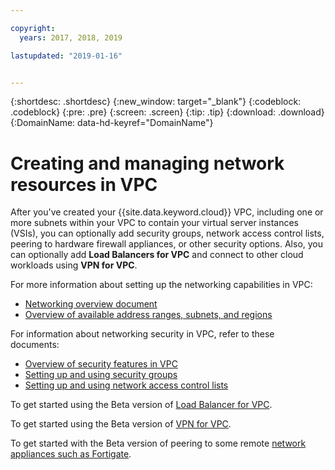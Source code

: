 ```yaml
---

copyright:
  years: 2017, 2018, 2019

lastupdated: "2019-01-16"


---
```


{:shortdesc: .shortdesc}
{:new_window: target="_blank"}
{:codeblock: .codeblock}
{:pre: .pre}
{:screen: .screen}
{:tip: .tip}
{:download: .download}
{:DomainName: data-hd-keyref="DomainName"}

# Creating and managing network resources in VPC

After you've created your {{site.data.keyword.cloud}} VPC, including one or more subnets within your VPC to contain your virtual server instances (VSIs), you can optionally add security groups, network access control lists, peering to hardware firewall appliances, or other security options. Also, you can optionally add **Load Balancers for VPC** and connect to other cloud workloads using **VPN for VPC**.

For more information about setting up the networking capabilities in VPC:
 * [Networking overview document](https://{DomainName}/docs/infrastructure/vpc-network/about-network.html)
 * [Overview of available address ranges, subnets, and regions](https://{DomainName}/docs/infrastructure/vpc-network/vpc-regions-and-subnets.html#available-ip-address-ranges-regions-and-subnets)

For information about networking security in VPC, refer to these documents:
* [Overview of security features in VPC](https://{DomainName}/docs/infrastructure/vpc-network/vpc-security.html)
* [Setting up and using security groups](https://{DomainName}/docs/infrastructure/vpc-network/security-groups.html)
* [Setting up and using network access control lists](https://{DomainName}/docs/infrastructure/vpc-network/using-acls.html)

To get started using the Beta version of [Load Balancer for VPC](https://{DomainName}/docs/infrastructure/vpc-network/using-lbaas.html).

To get started using the Beta version of [VPN for VPC](https://{DomainName}/docs/infrastructure/vpc-network/using-vpn.html).

To get started with the Beta version of peering to some remote [network appliances such as Fortigate](https://{DomainName}/docs/infrastructure/vpc-network/Fortigate_300C_Conf.html).
